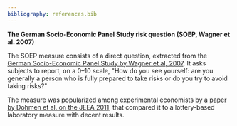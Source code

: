 ```yaml
---
bibliography: references.bib
---
```

**The German Socio-Economic Panel Study risk question (SOEP, Wagner et al. 2007)**

The SOEP measure consists of a direct question, extracted from the [German Socio-Economic Panel Study by Wagner et al, 2007](https://www.diw.de/de/diw_01.c.450791.de/publikationen/soeppapers/2007_0001/the_german_socio-economic_panel_study__soep___scope__evolution_and_enhancements.html). It asks subjects to report, on a 0–10 scale, "How do you see yourself: are you generally a person who is fully prepared to take risks or do you try to avoid taking risks?"

The measure was popularized among experimental economists by a [paper by Dohmen et al. on the JEEA 2011](https://onlinelibrary.wiley.com/doi/abs/10.1111/j.1542-4774.2011.01015.x), that compared it to a lottery-based laboratory measure with decent results. 

